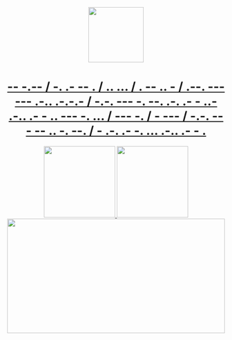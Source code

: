 

<div align="center">
  <a href="https://github.com/emitpool">
      <div><img src='https://github.com/emitpool/emitpool/blob/main/think.gif' height='128px' weidth'128px' target="_blank"><br> </div>
   <h1>-- -.-- / -. .- -- . / .. ... / . -- .. - / .--. --- --- .-.. .-.-.- / -.-. --- -. --. .-. .- - ..- .-.. .- - .. --- -. ... / --- -. / - --- / -.-. --- -- .. -. --. / - .-. .- -. ... .-.. .- - .</h1>


  <img height="165em" src="https://github-readme-stats.vercel.app/api?username=emitpool&show_icons=true&theme=white&include_all_commits=true&count_private=true"/>
  <img height="165em" src="https://github-readme-stats.vercel.app/api/top-langs/?username=emitpool&layout=compact&langs_count=7&theme=white"/>
    <img height="265em" src="https://activity-graph.herokuapp.com/graph?username=emitpool&theme=react-dark&bg_color=00000f&hide_border=true" width="100%"/>


</div>

